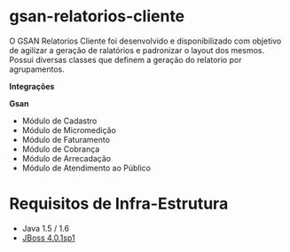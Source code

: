 gsan-relatorios-cliente
=====================


O GSAN Relatorios Cliente foi desenvolvido e disponibilizado com objetivo de agilizar a geração de ralatórios e padronizar o layout dos mesmos. Possui diversas classes que definem a geração do relatorio por agrupamentos.



**Integrações**

**Gsan** 
* Módulo de Cadastro
* Módulo de Micromedição
* Módulo de Faturamento
* Módulo de Cobrança
* Módulo de Arrecadação
* Módulo de Atendimento ao Público

Requisitos de Infra-Estrutura
===

* Java 1.5 / 1.6
* [JBoss 4.0.1sp1](https://github.com/prodigasistemas/gsan/wiki/Instala%C3%A7%C3%A3o-do-JBoss)
